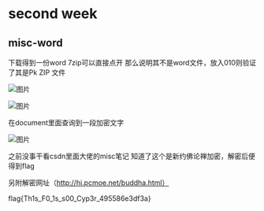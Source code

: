 # second week

## misc-word

下载得到一份word 7zip可以直接点开
那么说明其不是word文件，放入010则验证了其是Pk ZIP 文件

![图片](https://z1.ax1x.com/2023/10/09/pPxlI9x.png)

![图片](https://z1.ax1x.com/2023/10/09/pPxYZct.jpg)

在document里面查询到一段加密文字

![图片](https://z1.ax1x.com/2023/10/09/pPxYuB8.jpg)

之前没事干看csdn里面大佬的misc笔记
知道了这个是新约佛论禅加密，解密后便得到flag

另附解密网址（http://hi.pcmoe.net/buddha.html）

flag{Th1s_F0_1s_s00_Cyp3r_495586e3df3a}